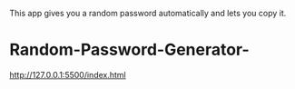 This app gives you a random password automatically and lets you copy it. 

# Random-Password-Generator-
http://127.0.0.1:5500/index.html
